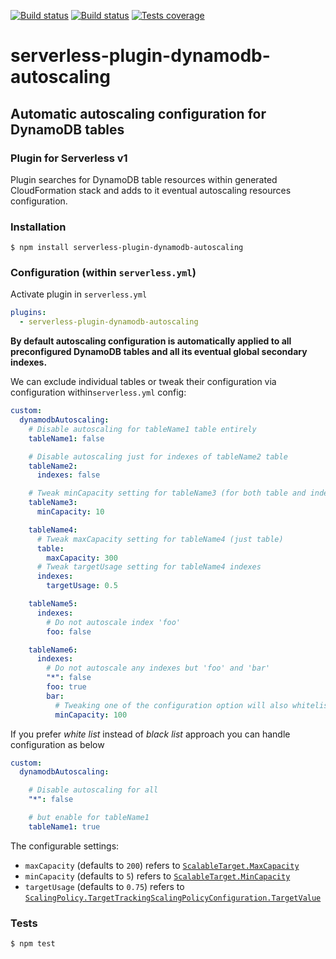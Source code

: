 [![Build status][circleci-image]][circleci-url]
[![Build status][appveyor-image]][appveyor-url]
[![Tests coverage][codecov-image]][codecov-url]

# serverless-plugin-dynamodb-autoscaling
## Automatic autoscaling configuration for DynamoDB tables
### Plugin for Serverless v1

Plugin searches for DynamoDB table resources within generated CloudFormation stack and adds to it eventual autoscaling resources configuration.

### Installation

	$ npm install serverless-plugin-dynamodb-autoscaling

### Configuration (within `serverless.yml`)

Activate plugin in `serverless.yml`

```yaml
plugins:
  - serverless-plugin-dynamodb-autoscaling
```

__By default autoscaling configuration is automatically applied to all preconfigured DynamoDB tables and all its eventual global secondary indexes.__

We can exclude individual tables or tweak their configuration via configuration within`serverless.yml` config:

```yaml
custom:
  dynamodbAutoscaling:
    # Disable autoscaling for tableName1 table entirely
    tableName1: false 

    # Disable autoscaling just for indexes of tableName2 table
    tableName2:
      indexes: false 

    # Tweak minCapacity setting for tableName3 (for both table and indexes)
    tableName3:
      minCapacity: 10

    tableName4:
      # Tweak maxCapacity setting for tableName4 (just table)
      table:
        maxCapacity: 300
      # Tweak targetUsage setting for tableName4 indexes
      indexes:
        targetUsage: 0.5

    tableName5:
      indexes:
        # Do not autoscale index 'foo'
        foo: false

    tableName6:
      indexes:
        # Do not autoscale any indexes but 'foo' and 'bar'
        "*": false
        foo: true
        bar:
          # Tweaking one of the configuration option will also whitelist the index
          minCapacity: 100
```

If you prefer _white list_ instead of _black list_ approach you can handle configuration as below

```yaml
custom:
  dynamodbAutoscaling:

    # Disable autoscaling for all
    "*": false

    # but enable for tableName1
    tableName1: true
```

The configurable settings:

- `maxCapacity` (defaults to `200`) refers to [`ScalableTarget.MaxCapacity`](http://docs.aws.amazon.com/ApplicationAutoScaling/latest/APIReference/API_RegisterScalableTarget.html#API_RegisterScalableTarget_RequestSyntax)
- `minCapacity` (defaults to `5`) refers to [`ScalableTarget.MinCapacity`](http://docs.aws.amazon.com/ApplicationAutoScaling/latest/APIReference/API_RegisterScalableTarget.html#API_RegisterScalableTarget_RequestSyntax)
- `targetUsage` (defaults to `0.75`) refers to [`ScalingPolicy.TargetTrackingScalingPolicyConfiguration.TargetValue`](http://docs.aws.amazon.com/ApplicationAutoScaling/latest/APIReference/API_TargetTrackingScalingPolicyConfiguration.html)

### Tests

	$ npm test

[circleci-image]: https://img.shields.io/circleci/project/github/medikoo/serverless-plugin-dynamodb-autoscaling.svg
[circleci-url]: https://circleci.com/gh/medikoo/serverless-plugin-dynamodb-autoscaling
[appveyor-image]: https://img.shields.io/appveyor/ci/medikoo/serverless-plugin-dynamodb-autoscaling.svg
[appveyor-url]: https://ci.appveyor.com/project/medikoo/serverless-plugin-dynamodb-autoscaling
[codecov-image]: https://img.shields.io/codecov/c/github/medikoo/serverless-plugin-dynamodb-autoscaling.svg
[codecov-url]: https://codecov.io/gh/medikoo/serverless-plugin-dynamodb-autoscaling
